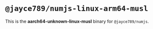 # `@jayce789/numjs-linux-arm64-musl`

This is the **aarch64-unknown-linux-musl** binary for `@jayce789/numjs`.
